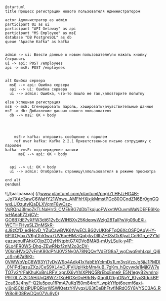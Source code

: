```plantuml
@startuml
title Процесс регистрации нового пользователя Администратором

actor Администратор as admin
participant UI as ui
participant "API Getaway" as api
participant "MS Employee" as msE
database "DB PostgreSQL" as db
queue "Apache Kafka" as kafka


admin -> ui: Ввести данные о новом пользователе\nи нажать кнопку Сохранить
ui -> api: POST /employees
api -> msE: POST /employees


alt Ошибка сервера
  msE --> api: Ошибка сервера
  api --> ui: Ошибка сервера
  ui --> admin: Ошибка, что-то пошло не так,\nповторите попытку

else Успешная регистрация
msE -> msE: Сгенерировать пароль, хэшировать\nчувствительные данные
msE -> db: Добавление данных нового пользователя
  db --> msE: OK + body

  

 
    msE-> kafka: отправить сообщение с паролем
    ref over kafka: Kafka 2.2.1 Приветственное письмо сотруднику с паролем
kafka-->msE: подтверждение записи
      msE --> api: OK + body


  api --> ui: OK + body
  ui --> admin: Отобразить страницу\nпользователя в режиме просмотра

end alt
@enduml
```

![Диаграмма]
(//www.plantuml.com/plantuml/png/ZLHFJzHG4B-_Jp7XAc3awC6WaHY21Wnwu_AMFhHXjxjkMmstPGc80OCndZN6Br0gnGQwxLUOzutylQaDLXVqmF8wCsz-VsRQnJ3ImoZkTLNaHrr3_CMEkBG7dDbTkqjuoFWxvtWOuvmWaNDEFE6IKowHAeah72xjCV-GO6B7dE7vXFW3dt612vEcWIHBXy25KdepwWzlg28TalPwVg06uEXl-WCTHFHysSLZlnMSkR-sJ8zCfD_edHcvD_YZuCawBVK6tVwECLBG2vUKfoFTqQ6XcOSFQAqVHY-6PltfOybx7VKgDh51wu7UV6beHMzjQqbjkvDIIhZHt3sGkKlyaLCnRGn_e2Y1deazueoulFAhkCOjpZO2yHNtpbtG7XDVoBMAB-mUyLSuik-y4P-GLx4FR0W5-Dhg-ZEwRNxf2nM2o3cDV-V0kniHVxQ7yFmK80dPNJ0V2Ny0A78NQQvfVdEfG8a7_wgCwq9nhLqxI_Qj6_cS-n67aBiKt-0VWWbVpC8W93YjTyDvW9o4Adk41xYabEbYclmDs1Lm3vsVzcJg5jiJ1PMDI_0N1Pd3azuZXzJCeS9XL4yDJFVjUpHkbMm4uB_7gKm_hQcvwde1MjlGW7eTO7v2YrFaKhuKxBnLRFV_xprJX6vYhIXPNQ5RrEbxEme9_E5N1egyB2vmIrojP9T0LZJ2iDAHiUyQ8WZzfXpHGXeDpHRrNvjXqqlU2bgONvY_KtyxSfdukBP2ca63J4hyF-Q2Iu5peu1fPmA7uKq150m84rqY_wpkYffpt6oemf6axi-vi6njSCkIziPUPQRjvrWSWKtetzY4VyqxU63tDeBhFtvflNRdO5Y8VYSC3A6_RW8o9l08RwDQn07Vu9y0)
